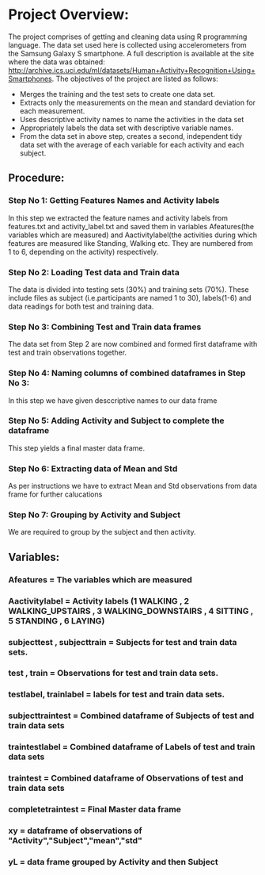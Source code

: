 # Project Overview:
The project comprises of getting and cleaning data using R programming language. The data set used here is collected using accelerometers from the Samsung Galaxy S smartphone. A full description is available at the site where the data was obtained: http://archive.ics.uci.edu/ml/datasets/Human+Activity+Recognition+Using+Smartphones. The objectives of the project are listed as follows:
- Merges the training and the test sets to create one data set.
- Extracts only the measurements on the mean and standard deviation for each measurement. 
- Uses descriptive activity names to name the activities in the data set
- Appropriately labels the data set with descriptive variable names. 
- From the data set in above step, creates a second, independent tidy data set with the average of each variable for each activity and each subject.

## Procedure:

### Step No 1: Getting Features Names and Activity labels
In this step we extracted the feature names and activity labels from features.txt and activity_label.txt and saved them in variables Afeatures(the variables which are measured) and Aactivitylabel(the activities during which features are measured like Standing, Walking etc. They are numbered from 1 to 6, depending on the activity) respectively.

### Step No 2: Loading Test data and Train data
The data is divided into testing sets (30%) and training sets (70%). These include files as subject (i.e.participants are named 1 to 30), labels(1-6) and data readings for both test and training data.

### Step No 3: Combining Test and Train data frames
The data set from Step 2 are now combined and formed first dataframe with test and train observations together.

### Step No 4: Naming columns of combined dataframes in Step No 3:
In this step we have given desccriptive names to our data frame

### Step No 5: Adding Activity and Subject to complete the dataframe
This step yields a final master data frame.

### Step No 6: Extracting data of Mean and Std
As per instructions we have to extract Mean and Std observations from data frame for further calucations

### Step No 7: Grouping by Activity and Subject
We are required to group by the subject and then activity.

## Variables:
### Afeatures = The variables which are measured

### Aactivitylabel = Activity labels (1 WALKING , 2 WALKING_UPSTAIRS , 3 WALKING_DOWNSTAIRS , 4 SITTING , 5 STANDING , 6 LAYING)

### subjecttest , subjecttrain = Subjects for test and train data sets.

### test , train = Observations for test and train data sets.

### testlabel, trainlabel = labels for test and train data sets.

### subjecttraintest = Combined dataframe of Subjects of test and train data sets

### traintestlabel = Combined dataframe of Labels of test and train data sets

### traintest = Combined dataframe of Observations of test and train data sets

### completetraintest = Final Master data frame

### xy = dataframe of observations of "Activity","Subject","mean","std"

### yL = data frame grouped by Activity and then Subject

